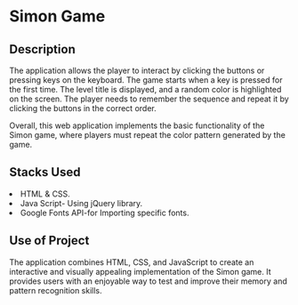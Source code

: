 # Simon Game
<h2>Description</h2>
<p>The application allows the player to interact by clicking the buttons or pressing keys on the keyboard. The game starts when a key is pressed for the first time. The level title is displayed, and a random color is highlighted on the screen. The player needs to remember the sequence and repeat it by clicking the buttons in the correct order.

  
  Overall, this web application implements the basic functionality of the Simon game, where players must repeat the color pattern generated by the game.</p>

<h2>Stacks Used</h2>
<li>HTML & CSS.</li>
<li>Java Script- Using jQuery library.</li>
<li>Google Fonts API-for Importing specific fonts.</li>

<h2>Use of Project</h2>
<p>The application combines HTML, CSS, and JavaScript to create an interactive and visually appealing implementation of the Simon game. It provides users with an enjoyable way to test and improve their memory and pattern recognition skills.</p>
